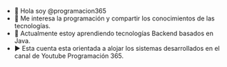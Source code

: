 - 👋 Hola soy @programacion365
- 👀 Me interesa la programación y compartir los conocimientos de las tecnologías.
- 🌱 Actualmente estoy aprendiendo tecnologías Backend basados en Java.
- ▶️ Esta cuenta esta orientada a alojar los sistemas desarrollados en el canal de Youtube Programación 365.
